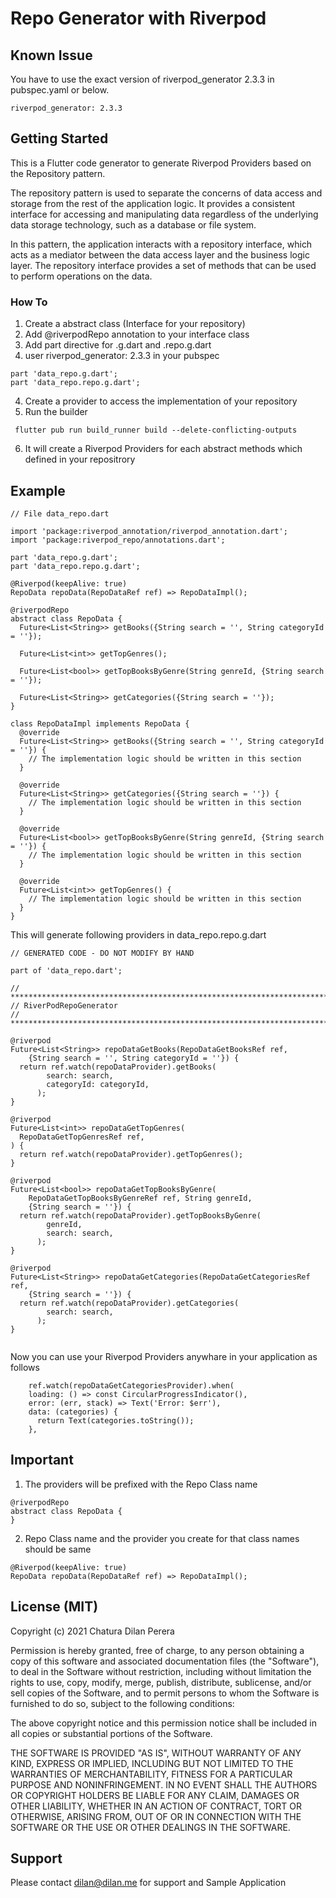 # Repo Generator with Riverpod

## Known Issue
You have to use the exact version of riverpod_generator 2.3.3 in pubspec.yaml or below. 

```
riverpod_generator: 2.3.3

```

## Getting Started

This is a Flutter code generator to generate Riverpod Providers based on the Repository pattern.

The repository pattern is used to separate the concerns of data access and storage from the rest of the application logic. It provides a consistent interface for accessing and manipulating data regardless of the underlying data storage technology, such as a database or file system.

In this pattern, the application interacts with a repository interface, which acts as a mediator between the data access layer and the business logic layer. The repository interface provides a set of methods that can be used to perform operations on the data.


### How To


1. Create a abstract class (Interface for your repository)
2. Add @riverpodRepo annotation to your interface class
3. Add part directive for .g.dart and .repo.g.dart
4. user riverpod_generator: 2.3.3 in your pubspec

```
part 'data_repo.g.dart';
part 'data_repo.repo.g.dart';

```
4. Create a provider to access the implementation of your repository
5. Run the builder
```
 flutter pub run build_runner build --delete-conflicting-outputs
```
6. It will create a Riverpod Providers for each abstract methods which defined in your repositrory


## Example


```
// File data_repo.dart

import 'package:riverpod_annotation/riverpod_annotation.dart';
import 'package:riverpod_repo/annotations.dart';

part 'data_repo.g.dart';
part 'data_repo.repo.g.dart';

@Riverpod(keepAlive: true)
RepoData repoData(RepoDataRef ref) => RepoDataImpl();

@riverpodRepo
abstract class RepoData {
  Future<List<String>> getBooks({String search = '', String categoryId = ''});

  Future<List<int>> getTopGenres();

  Future<List<bool>> getTopBooksByGenre(String genreId, {String search = ''});

  Future<List<String>> getCategories({String search = ''});
}

class RepoDataImpl implements RepoData {
  @override
  Future<List<String>> getBooks({String search = '', String categoryId = ''}) {
    // The implementation logic should be written in this section
  }

  @override
  Future<List<String>> getCategories({String search = ''}) {
    // The implementation logic should be written in this section
  }

  @override
  Future<List<bool>> getTopBooksByGenre(String genreId, {String search = ''}) {
    // The implementation logic should be written in this section
  }

  @override
  Future<List<int>> getTopGenres() {
    // The implementation logic should be written in this section
  }
}

```

This will generate following providers
in data_repo.repo.g.dart

```
// GENERATED CODE - DO NOT MODIFY BY HAND

part of 'data_repo.dart';

// **************************************************************************
// RiverPodRepoGenerator
// **************************************************************************

@riverpod
Future<List<String>> repoDataGetBooks(RepoDataGetBooksRef ref,
    {String search = '', String categoryId = ''}) {
  return ref.watch(repoDataProvider).getBooks(
        search: search,
        categoryId: categoryId,
      );
}

@riverpod
Future<List<int>> repoDataGetTopGenres(
  RepoDataGetTopGenresRef ref,
) {
  return ref.watch(repoDataProvider).getTopGenres();
}

@riverpod
Future<List<bool>> repoDataGetTopBooksByGenre(
    RepoDataGetTopBooksByGenreRef ref, String genreId,
    {String search = ''}) {
  return ref.watch(repoDataProvider).getTopBooksByGenre(
        genreId,
        search: search,
      );
}

@riverpod
Future<List<String>> repoDataGetCategories(RepoDataGetCategoriesRef ref,
    {String search = ''}) {
  return ref.watch(repoDataProvider).getCategories(
        search: search,
      );
}


```

Now you can use your Riverpod Providers anywhare in your application as follows

```
    ref.watch(repoDataGetCategoriesProvider).when(
    loading: () => const CircularProgressIndicator(),
    error: (err, stack) => Text('Error: $err'),
    data: (categories) {
      return Text(categories.toString());
    },
```


## Important

1. The providers will be prefixed with the Repo Class name
```
@riverpodRepo
abstract class RepoData {
}
```
2. Repo Class name and the provider you create for that class names should be same

```
@Riverpod(keepAlive: true)
RepoData repoData(RepoDataRef ref) => RepoDataImpl();
```
  
## License (MIT)
Copyright (c) 2021 Chatura Dilan Perera

Permission is hereby granted, free of charge, to any person obtaining a copy
of this software and associated documentation files (the "Software"), to deal
in the Software without restriction, including without limitation the rights
to use, copy, modify, merge, publish, distribute, sublicense, and/or sell
copies of the Software, and to permit persons to whom the Software is
furnished to do so, subject to the following conditions:

The above copyright notice and this permission notice shall be included in all
copies or substantial portions of the Software.

THE SOFTWARE IS PROVIDED "AS IS", WITHOUT WARRANTY OF ANY KIND, EXPRESS OR
IMPLIED, INCLUDING BUT NOT LIMITED TO THE WARRANTIES OF MERCHANTABILITY,
FITNESS FOR A PARTICULAR PURPOSE AND NONINFRINGEMENT. IN NO EVENT SHALL THE
AUTHORS OR COPYRIGHT HOLDERS BE LIABLE FOR ANY CLAIM, DAMAGES OR OTHER
LIABILITY, WHETHER IN AN ACTION OF CONTRACT, TORT OR OTHERWISE, ARISING FROM,
OUT OF OR IN CONNECTION WITH THE SOFTWARE OR THE USE OR OTHER DEALINGS IN THE
SOFTWARE.

## Support
Please contact dilan@dilan.me for support and Sample Application